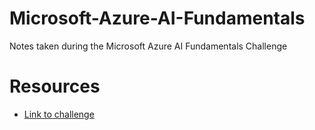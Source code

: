 # Microsoft-Azure-AI-Fundamentals
Notes taken during the Microsoft Azure AI Fundamentals Challenge

# Resources
- [Link to challenge](https://learn.microsoft.com/en-us/collections/moqrtod2e2z7?WT.mc_id=cloudskillschallenge_3ef5d197-cdef-49bc-a8bc-954bcd9e88cc&sharingId=116B89B7EE415FD8)
